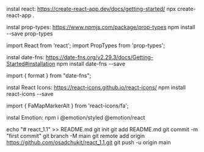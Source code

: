 instal react:
https://create-react-app.dev/docs/getting-started/
npx create-react-app .

<!-- ----------------------------------------- -->

instal prop-types:
https://www.npmjs.com/package/prop-types
npm install --save prop-types

import React from 'react';
import PropTypes from 'prop-types';

<!-- ----------------------------------------- -->

instal date-fns:
https://date-fns.org/v2.29.3/docs/Getting-Started#installation
npm install date-fns --save

import { format } from "date-fns";

<!-- ----------------------------------------- -->

instal React Icons:
https://react-icons.github.io/react-icons/
npm install react-icons --save

import { FaMapMarkerAlt } from 'react-icons/fa';

<!-- ----------------------------------------- -->

instal Emotion:
npm i @emotion/styled @emotion/react

echo "# react_1.1" >> README.md
git init
git add README.md
git commit -m "first commit"
git branch -M main
git remote add origin https://github.com/osadchukit/react_1.1.git
git push -u origin main
